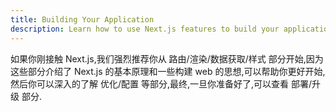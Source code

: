 ```yaml
---
title: Building Your Application
description: Learn how to use Next.js features to build your application.
---
```


如果你刚接触 Next.js,我们强烈推荐你从 路由/渲染/数据获取/样式 部分开始,因为这些部分介绍了 Next.js 的基本原理和一些构建 web 的思想,可以帮助你更好开始,然后你可以深入的了解 优化/配置 等部分,最终,一旦你准备好了,可以查看 部署/升级 部分.
